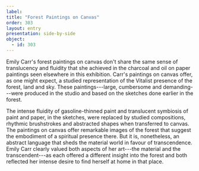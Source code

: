```yaml
---
label: 
title: "Forest Paintings on Canvas"
order: 303
layout: entry
presentation: side-by-side
object:
  - id: 303
---
```

Emily Carr's forest paintings on canvas don't share the same sense of translucency and fluidity that she achieved in the charcoal and oil on paper paintings seen elsewhere in this exhibition. Carr's paintings on canvas offer, as one might expect, a studied representation of the Vitalist presence of the forest, land and sky. These paintings---large, cumbersome and demanding---were produced in the studio and based on the sketches done earlier in the forest.

The intense fluidity of gasoline-thinned paint and translucent symbiosis of paint and paper, in the sketches, were replaced by studied compositions, rhythmic brushstrokes and abstracted shapes when transferred to canvas. The paintings on canvas offer remarkable images of the forest that suggest the embodiment of a spiritual presence there. But it is, nonetheless, an abstract language that sheds the material world in favour of transcendence. Emily Carr clearly valued both aspects of her art---the material and the transcendent---as each offered a different insight into the forest and both reflected her intense desire to find herself at home in that place.